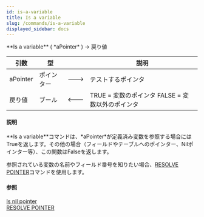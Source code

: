```yaml
---
id: is-a-variable
title: Is a variable
slug: /commands/is-a-variable
displayed_sidebar: docs
---
```


<!--REF #_command_.Is a variable.Syntax-->**Is a variable** ( *aPointer* ) -> 戻り値<!-- END REF-->
<!--REF #_command_.Is a variable.Params-->
| 引数 | 型 |  | 説明 |
| --- | --- | --- | --- |
| aPointer | ポインター | &#x1F852; | テストするポインタ |
| 戻り値 | ブール | &#x1F850; | TRUE = 変数のポインタ FALSE = 変数以外のポインタ |

<!-- END REF-->

#### 説明 

<!--REF #_command_.Is a variable.Summary-->**Is a variable**コマンドは、*aPointer*が定義済み変数を参照する場合にはTrueを返します。<!-- END REF-->その他の場合（フィールドやテーブルへのポインター、Nilポインター等）、この関数はFalseを返します。

参照されている変数の名前やフィールド番号を知りたい場合、[RESOLVE POINTER](resolve-pointer.md)コマンドを使用します。

#### 参照 

[Is nil pointer](is-nil-pointer.md)  
[RESOLVE POINTER](resolve-pointer.md)  